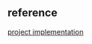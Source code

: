 ## reference 
[project implementation](https://experienceleague.adobe.com/docs/commerce-operations/implementation-playbook/overview.html?lang=en)